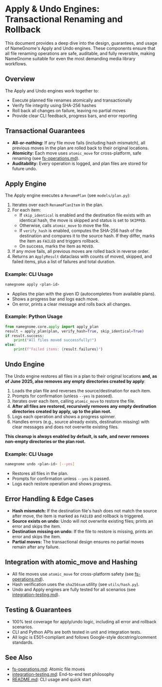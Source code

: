 # Apply & Undo Engines: Transactional Renaming and Rollback

This document provides a deep dive into the design, guarantees, and usage of
NameGnome's Apply and Undo engines. These components ensure that all file
renaming operations are safe, auditable, and fully reversible, making
NameGnome suitable for even the most demanding media library workflows.

## Overview

The Apply and Undo engines work together to:
- Execute planned file renames atomically and transactionally
- Verify file integrity using SHA-256 hashes
- Roll back all changes on failure, leaving no partial moves
- Provide clear CLI feedback, progress bars, and error reporting

## Transactional Guarantees

- **All-or-nothing:** If any file move fails (including hash mismatch), all
  previous moves in the plan are rolled back to their original locations.
- **Atomicity:** Each move uses `atomic_move` for cross-platform, safe
  renaming (see [fs-operations.md](fs-operations.md)).
- **Auditability:** Every operation is logged, and plan files are stored for
  future undo.

## Apply Engine

The Apply engine executes a `RenamePlan` (see `models/plan.py`):

1. Iterates over each `RenamePlanItem` in the plan.
2. For each item:
   - If `skip_identical` is enabled and the destination file exists with an
     identical hash, the move is skipped and status is set to `SKIPPED`.
   - Otherwise, calls `atomic_move` to move the file.
   - If `verify_hash` is enabled, computes the SHA-256 hash of the destination
     and compares it to the source hash. If they differ, marks the item as
     `FAILED` and triggers rollback.
   - On success, marks the item as `MOVED`.
3. If any move fails, all previous moves are rolled back in reverse order.
4. Returns an `ApplyResult` dataclass with counts of moved, skipped, and
   failed items, plus a list of failures and total duration.

### Example: CLI Usage

```sh
namegnome apply <plan-id>
```

- Applies the plan with the given ID (autocompletes from available plans).
- Shows a progress bar and logs each move.
- On error, prints a clear message and rolls back all changes.

### Example: Python Usage

```python
from namegnome.core.apply import apply_plan
result = apply_plan(plan, verify_hash=True, skip_identical=True)
if result.success:
    print("All files moved successfully!")
else:
    print(f"Failed items: {result.failures}")
```

## Undo Engine

The Undo engine restores all files in a plan to their original locations **and, as of June 2025, also removes any empty directories created by apply**:

1. Loads the plan file and reverses the source/destination for each item.
2. Prompts for confirmation (unless `--yes` is passed).
3. Iterates over each item, calling `atomic_move` to restore the file.
4. **After all files are restored, recursively removes any empty destination directories created by apply, up to the plan root.**
5. Logs each operation and shows a progress spinner.
6. Handles errors (e.g., source already exists, destination missing) with clear messages and does not overwrite existing files.

**This cleanup is always enabled by default, is safe, and never removes non-empty directories or the plan root.**

### Example: CLI Usage

```sh
namegnome undo <plan-id> [--yes]
```

- Restores all files in the plan.
- Prompts for confirmation unless `--yes` is passed.
- Logs each restore operation and shows progress.

## Error Handling & Edge Cases

- **Hash mismatch:** If the destination file's hash does not match the source
  after move, the item is marked as `FAILED` and rollback is triggered.
- **Source exists on undo:** Undo will not overwrite existing files; prints an
  error and skips the item.
- **Destination missing on undo:** If the file to restore is missing, prints an
  error and skips the item.
- **Partial moves:** The transactional design ensures no partial moves remain
  after any failure.

## Integration with atomic_move and Hashing

- All file moves use `atomic_move` for cross-platform safety (see
  [fs-operations.md](fs-operations.md)).
- Hash verification uses the `sha256sum` utility (see `utils/hash.py`).
- Undo and Apply engines are fully tested for all scenarios (see
  [integration-testing.md](integration-testing.md)).

## Testing & Guarantees

- 100% test coverage for apply/undo logic, including all error and rollback
  scenarios.
- CLI and Python APIs are both tested in unit and integration tests.
- All logic is E501-compliant and follows Google-style docstring/comment
  standards.

## See Also

- [fs-operations.md](fs-operations.md): Atomic file moves
- [integration-testing.md](integration-testing.md): End-to-end test philosophy
- [README.md](../README.md): CLI usage and quick start 
